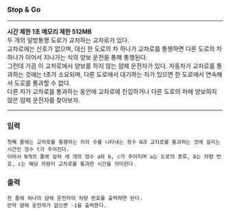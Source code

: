 ### Stop & Go
---
**시간 제한 1초 메모리 제한 512MB**  
두 개의 일방통행 도로가 교차하는 교차로가 있다. <br>
교차로에는 신호가 없으며, 대신 한 도로의 차 하나가 교차로를 통행하면 다른 도로의 차 하나가 이어서 지나가는 식의 양보 운전을 통해 통행된다. <br>
그런데 가끔 이 교차로에서 양보를 하지 않는 얌체 운전자가 있다.
자동차가 교차로를 통과하는 것에는 t초가 소요되며, 다른 도로에서 대기하는 차가 있으면 한 도로에서 연속해서 도로를 통과할 수 없다. <br>
다른 차가 교차로를 통과하는 동안에 교차로에 진입하거나 다른 도로의 차에 양보하지 않은 얌체 운전자를 찾아보자.

---

### 입력
```
첫째 줄에는 교차로를 통행하는 차의 수를 나타내는 정수 N과 교차로를 통과하는 것에 걸리는 시간인 정수 t가 주어진다.
이어서 N개의 줄에 걸쳐 세 개의 정수 a와 b, c가 주어지며 a는 도로의 종류, b는 차량 번호, c는 해당 차량이 교차로를 통과한 시간을 의미한다.
```
### 출력
```
한 줄에 하나의 얌체 운전자의 차량 번호를 출력하면 된다.
만약 얌체 운전자가 없으면 -1을 출력한다.
```
